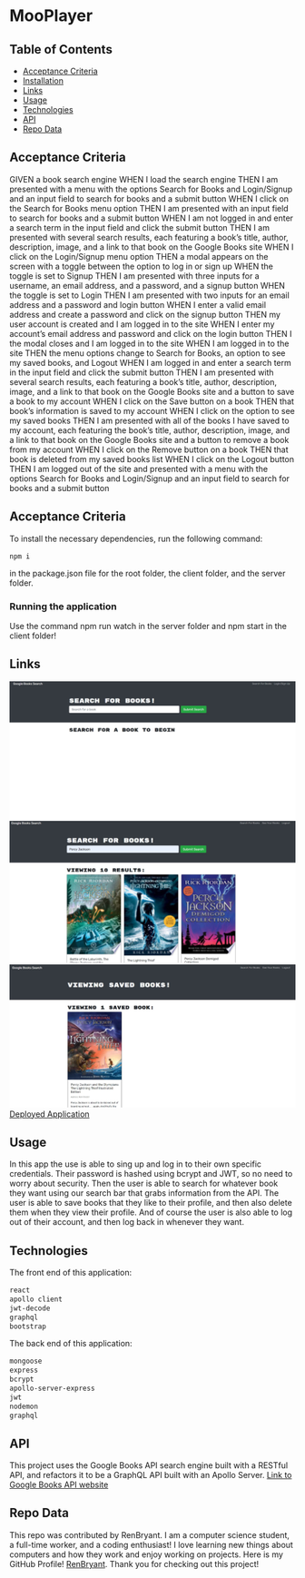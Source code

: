 # MooPlayer

  ## Table of Contents

  * [Acceptance Criteria](#acceptance-criteria)
  * [Installation](#installation)
  * [Links](#links)  
  * [Usage](#usage)
  * [Technologies](#technologies)
  * [API](#api)
  * [Repo Data](#repo)

## Acceptance Criteria

GIVEN a book search engine
WHEN I load the search engine
THEN I am presented with a menu with the options Search for Books and Login/Signup and an input field to search for books and a submit button
WHEN I click on the Search for Books menu option
THEN I am presented with an input field to search for books and a submit button
WHEN I am not logged in and enter a search term in the input field and click the submit button
THEN I am presented with several search results, each featuring a book’s title, author, description, image, and a link to that book on the Google Books site
WHEN I click on the Login/Signup menu option
THEN a modal appears on the screen with a toggle between the option to log in or sign up
WHEN the toggle is set to Signup
THEN I am presented with three inputs for a username, an email address, and a password, and a signup button
WHEN the toggle is set to Login
THEN I am presented with two inputs for an email address and a password and login button
WHEN I enter a valid email address and create a password and click on the signup button
THEN my user account is created and I am logged in to the site
WHEN I enter my account’s email address and password and click on the login button
THEN I the modal closes and I am logged in to the site
WHEN I am logged in to the site
THEN the menu options change to Search for Books, an option to see my saved books, and Logout
WHEN I am logged in and enter a search term in the input field and click the submit button
THEN I am presented with several search results, each featuring a book’s title, author, description, image, and a link to that book on the Google Books site and a button to save a book to my account
WHEN I click on the Save button on a book
THEN that book’s information is saved to my account
WHEN I click on the option to see my saved books
THEN I am presented with all of the books I have saved to my account, each featuring the book’s title, author, description, image, and a link to that book on the Google Books site and a button to remove a book from my account
WHEN I click on the Remove button on a book
THEN that book is deleted from my saved books list
WHEN I click on the Logout button
THEN I am logged out of the site and presented with a menu with the options Search for Books and Login/Signup and an input field to search for books and a submit button


## Acceptance Criteria
To install the necessary dependencies, run the following command:

```
npm i
```

in the package.json file for the root folder, the client folder, and the server folder.

### Running the application

Use the command npm run watch in the server folder and npm start in the client folder!


## Links
![Landing Page](./Develop/client/public/images/BookSearchStart.jpg)
![Book Search Page](./Develop/client/public/images/BookSearchLogin.jpg)
![Saved Books Page](./Develop/client/public/images/BookSearchSavedBooks.jpg)
	[Deployed Application](https://renbryant.github.io/MooPlayer/)


## Usage
In this app the use is able to sing up and log in to their own specific credentials. Their password is hashed using bcrypt and JWT, so no need to worry about security. Then the user is able to search for whatever book they want using our search bar that grabs information from the API. The user is able to save books that they like to their profile, and then also delete them when they view their profile. And of course the user is also able to log out of their account, and then log back in whenever they want.


## Technologies
The front end of this application:

```
react
apollo client
jwt-decode
graphql
bootstrap
```

The back end of this application:

```
mongoose
express
bcrypt
apollo-server-express
jwt
nodemon
graphql
```


## API
This project uses the Google Books API search engine built with a RESTful API, and refactors it to be a GraphQL API built with an Apollo Server.
[Link to Google Books API website](https://developers.google.com/books)


## Repo Data
This repo was contributed by RenBryant. I am a computer science student, a full-time worker, and a coding enthusiast! I love learning new things about computers and how they work and enjoy working on projects. Here is my GitHub Profile! [RenBryant](https://github.com/RenBryant). Thank you for checking out this project!